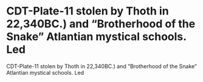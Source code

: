 # CDT-Plate-11 stolen by Thoth in 22,340BC.) and “Brotherhood of the Snake” Atlantian mystical schools. Led

CDT-Plate-11 stolen by Thoth in 22,340BC.) and “Brotherhood of the Snake” Atlantian mystical schools. Led